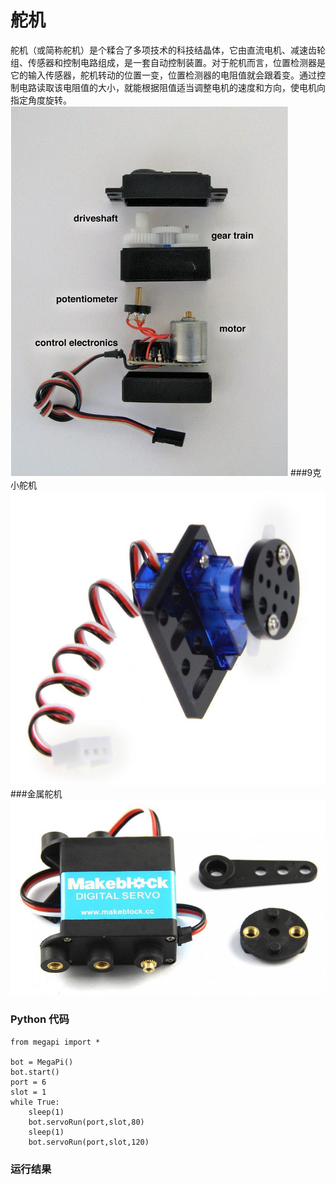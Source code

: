 # 舵机

舵机（或简称舵机）是个糅合了多项技术的科技结晶体，它由直流电机、减速齿轮组、传感器和控制电路组成，是一套自动控制装置。对于舵机而言，位置检测器是它的输入传感器，舵机转动的位置一变，位置检测器的电阻值就会跟着变。通过控制电路读取该电阻值的大小，就能根据阻值适当调整电机的速度和方向，使电机向指定角度旋转。
![servo](servo_parse.jpg)
###9克小舵机
![](servo_9g.jpg)
###金属舵机
![](servo_metal.jpg)
### Python 代码
```
from megapi import *

bot = MegaPi()
bot.start()
port = 6
slot = 1
while True:
    sleep(1)
    bot.servoRun(port,slot,80)
    sleep(1)
    bot.servoRun(port,slot,120)
```
### 运行结果
